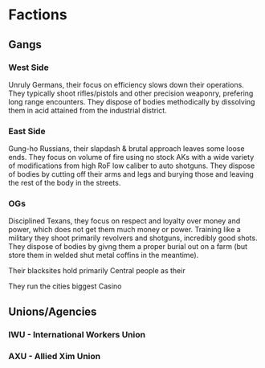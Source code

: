 # Factions

## Gangs
### West Side
Unruly Germans, their focus on efficiency slows down their operations. They typically shoot rifles/pistols and other precision weaponry, prefering long range encounters. They dispose of bodies methodically by dissolving them in acid attained from the industrial district.  

### East Side
Gung-ho Russians, their slapdash & brutal approach leaves some loose ends. They focus on volume of fire using no stock AKs with a wide variety of modifications from high RoF low caliber to auto shotguns. They dispose of bodies by cutting off their arms and legs and burying those and leaving the rest of the body in the streets.

### OGs
Disciplined Texans, they focus on respect and loyalty over money and power, which does not get them much money or power. Training like a military they shoot primarily revolvers and shotguns, incredibly good shots. They dispose of bodies by givng them a proper burial out on a farm (but store them in welded shut metal coffins in the meantime).

Their blacksites hold primarily Central people as their

They run the cities biggest Casino 
## Unions/Agencies

### IWU - International Workers Union


### AXU - Allied Xim Union

<!--stackedit_data:
eyJoaXN0b3J5IjpbMjEzMzczOTg3OSw4Mzg4Nzk0ODQsLTIwOD
g3NDY2MTJdfQ==
-->